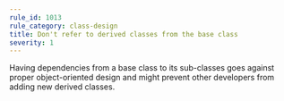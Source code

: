 ```yaml
---
rule_id: 1013
rule_category: class-design
title: Don't refer to derived classes from the base class
severity: 1
---
```

Having dependencies from a base class to its sub-classes goes against proper object-oriented design and might prevent other developers from adding new derived classes.
